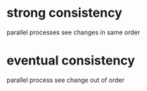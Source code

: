 # strong consistency
parallel processes see changes in same order

# eventual consistency
parallel process see change out of order

